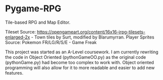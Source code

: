 # Pygame-RPG
Tile-based RPG and Map Editor.

Tileset Source: https://opengameart.org/content/16x16-jrpg-tilesets-enlarged-2x - Town tiles by Surt, modified by Blarumyrran.
Player Sprites Source: Pokemon FR/LG/R/S/E - Game Freak

This project was started as an A-Level coursework. I am currently rewriting the code in Object Oriented (pythonGameOO.py) as the original code (pythonGame.py) had become too complex to work with. Object oriented programming will also allow for it to more readable and easier to add new features.

